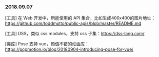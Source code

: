 ### 2018.09.07

[工具] 在 Web 开发中，所能使用的 API 集合，比如生成400x400的图片地址：<https://github.com/toddmotto/public-apis/blob/master/README.md>

[工具] DSS，类似 css modules，支持 css 子集：<https://dss-lang.com/>

[类库] Pose 支持 vue，颜值不错的动画库：<https://popmotion.io/blog/20180904-introducing-pose-for-vue/>
